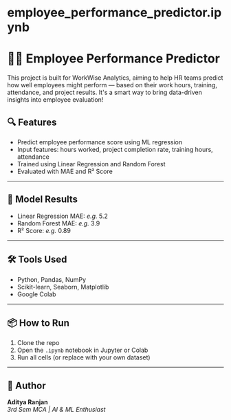 # employee_performance_predictor.ipynb

# 🧑‍💼 Employee Performance Predictor
This project is built for WorkWise Analytics, aiming to help HR teams predict how well employees might perform — based on their work hours, training, attendance, and project results. It's a smart way to bring data-driven insights into employee evaluation!

## 🔍 Features
- Predict employee performance score using ML regression
- Input features: hours worked, project completion rate, training hours, attendance
- Trained using Linear Regression and Random Forest
- Evaluated with MAE and R² Score

---

## 🧪 Model Results
- Linear Regression MAE: _e.g._ 5.2
- Random Forest MAE: _e.g._ 3.9
- R² Score: _e.g._ 0.89

---

## 🛠️ Tools Used
- Python, Pandas, NumPy
- Scikit-learn, Seaborn, Matplotlib
- Google Colab

---

## 📦 How to Run
1. Clone the repo
2. Open the `.ipynb` notebook in Jupyter or Colab
3. Run all cells (or replace with your own dataset)

---

## 📌 Author
**Aditya Ranjan**  
_3rd Sem MCA | AI & ML Enthusiast_



